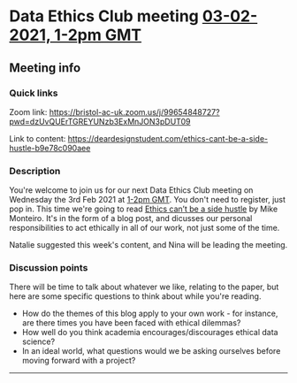 # Data Ethics Club meeting [03-02-2021, 1-2pm GMT](https://www.timeanddate.com/worldclock/fixedtime.html?msg=Data+Ethics+Club&iso=20210203T13&p1=299&ah=1)
<!-- 
TODO:
- [x] Change to a new branch (DD-MM-YY_meeting)
- [x] Copy this template to meetings/YEAR/DD-MM-YY_meeting.md (put in actual year + date)
- [x] Put in the Event time on: https://www.timeanddate.com/worldclock/fixedform.html and copy result to LINK-TO-TIMEDATE
- [x] Change all ALL-CAPS placeholders in this form
- [ ] Add link to the new file in MEETINGS.md
- [ ] Pull request!
- [ ] Create or edit the calendar invite to copy and paste this info over and send it/send an update.
- [ ] Maybe tweet it? #DataEthicsClub @jgiBristol

Repeat meeting link is currently: https://bristol-ac-uk.zoom.us/j/99654848727?pwd=dzUvQUErTGREYUNzb3ExMnJON3pDUT09

Usual time 13:00-14:00
-->
## Meeting info

### Quick links

Zoom link: https://bristol-ac-uk.zoom.us/j/99654848727?pwd=dzUvQUErTGREYUNzb3ExMnJON3pDUT09

Link to content: https://deardesignstudent.com/ethics-cant-be-a-side-hustle-b9e78c090aee

### Description
You're welcome to join us for our next Data Ethics Club meeting on Wednesday the 3rd Feb 2021 at [1-2pm GMT](https://www.timeanddate.com/worldclock/fixedtime.html?msg=Data+Ethics+Club&iso=20210203T13&p1=299&ah=1). 
You don't need to register, just pop in. This time we're going to read [Ethics can’t be a side hustle](https://deardesignstudent.com/ethics-cant-be-a-side-hustle-b9e78c090aee) 
by Mike Monteiro. It's in the form of a blog post, and dicusses our personal responsibilities to act ethically in all of our work, not just some of the time. 

Natalie suggested this week's content, and Nina will be leading the meeting.

### Discussion points

There will be time to talk about whatever we like, relating to the paper, but here are some specific questions to think about while you're reading.
- How do the themes of this blog apply to your own work - for instance, are there times you have been faced with ethical dilemmas? 
- How well do you think academia encourages/discourages ethical data science?
- In an ideal world, what questions would we be asking ourselves before moving forward with a project? 

---

<!--

## Meeting notes

### Who came
Number of people:

### What did we think?
Notes here!
Shall we email the author? If so, who'll send the email?

-->
